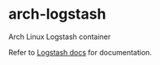 arch-logstash
=====

Arch Linux Logstash container

Refer to [Logstash docs](http://logstash.net/docs/1.4.2/) for documentation.
